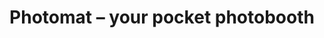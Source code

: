 ---
description: 自拍连拍，推荐给智商平平的妹子。
layout: post
results:
- primaryGenreName: Photo & Video
  version: '1.0'
  trackViewUrl: https://itunes.apple.com/cn/app/photomat-your-pocket-photobooth/id662929040?mt=8&uo=4
  artworkUrl100: http://a67.phobos.apple.com/us/r1000/043/Purple4/v4/6f/cc/33/6fcc3343-9e70-63e6-be5b-74d7958b3eaf/V4HttpAssetRepositoryClient-mzl.afibehff.png-3958228977675256394.png
  artworkUrl60: http://a534.phobos.apple.com/us/r1000/001/Purple4/v4/5a/0f/1a/5a0f1af9-ce6b-6ca1-8ec5-d974e3138461/photomat_icon_57_07.png
  sellerName: Tochnye resheniya ODO
  supportedDevices:
  - iPhone5
  - iPodTouchourthGen
  - iPadThirdGen
  - iPadMini
  - iPad23G
  - iPodTouchFifthGen
  - iPadThirdGen4G
  - iPadFourthGen
  - iPhone4
  - iPad2Wifi
  - iPhone4S
  - iPadMini4G
  - iPhone-3GS
  - iPadFourthGen4G
  genres:
  - 摄影与录像
  trackName: Photomat – your pocket photobooth
  description: "Save the precious moments with your own pocket photobooth!
    Photomat is not another photo editor. It's a fun activity for any occasion,
    whether you are with friends, your better half or alone. Try it and you
    will love the old-school photobooth feel. \nWith Photomat you make a series
    of 4 photos as easy as you would take one. It automatically creates a
    square collage — without the hassle of editing. You can customize the
    picture to suit your personality. Just add one of our filters and then
    select a frame. You'll want to share the result with your friends via
    social media or email. Or save it to your device — this will be a wonderful
    memory. \n\nFeatures: \n— 4 gorgeous filters \n— 4 neat frames \n— Rear
    and front camera \n— 4 photos with 1 tap \n— Collage is automatically
    compiled \n— Share via Instagram, Twitter, Facebook or email \n— Save
    to your device \n\nWhen to use it: \n— At parties and other events \n—
    With friends \n— Having fun with kids \n— Saving moments with your better
    half \n— Any other memorable occasion"
  price: 0
  trackId: 662929040
  releaseDate: '2013-07-08T01:41:53Z'
  screenshotUrls:
  - http://a4.mzstatic.com/us/r1000/043/Purple6/v4/45/2b/d9/452bd990-c807-b86d-b397-2addcd7d89ad/V4HttpAssetRepositoryClient-mzl.jasowvbc.png-3357687190976734492.1136x1136-75.jpg
  - http://a2.mzstatic.com/us/r1000/045/Purple6/v4/3b/6f/3e/3b6f3ef4-1298-02a0-c982-df444e5a6254/V4HttpAssetRepositoryClient-mzl.jfcdzhsg.png-9081796346865362441.1136x1136-75.jpg
  - http://a5.mzstatic.com/us/r1000/030/Purple6/v4/38/35/a2/3835a29c-da60-4df7-7094-ade54577bd18/V4HttpAssetRepositoryClient-mzl.rnirgsav.png-7638475963960615190.1136x1136-75.jpg
  - http://a4.mzstatic.com/us/r1000/014/Purple6/v4/b3/07/59/b3075981-c9db-1940-6c9d-7aecde180031/V4HttpAssetRepositoryClient-mzl.dglfmxsm.png-2196120306892123435.1136x1136-75.jpg
  - http://a2.mzstatic.com/us/r1000/017/Purple4/v4/61/6f/48/616f4805-87b0-0753-8458-ee5c79ac1f81/V4HttpAssetRepositoryClient-mzl.pfikdzir.png-583996217360569639.1136x1136-75.jpg
  artistViewUrl: https://itunes.apple.com/cn/artist/toxico/id585634856?uo=4
  primaryGenreId: 6008
  kind: software
  fileSizeBytes: '17165425'
  bundleId: com.ocsico.photomat.free
  sellerUrl: http://toxicoapps.com/photomat
  trackContentRating: 4+
  artistName: Toxico
  trackCensoredName: Photomat – your pocket photobooth
  isGameCenterEnabled: false
  contentAdvisoryRating: 4+
  languageCodesISO2A:
  - EN
  features:
  - iosUniversal
  wrapperType: software
  artworkUrl512: http://a67.phobos.apple.com/us/r1000/043/Purple4/v4/6f/cc/33/6fcc3343-9e70-63e6-be5b-74d7958b3eaf/V4HttpAssetRepositoryClient-mzl.afibehff.png-3958228977675256394.png
  formattedPrice: 免费
  artistId: 585634856
  genreIds:
  - '6008'
  currency: CNY
  ipadScreenshotUrls:
  - http://a2.mzstatic.com/us/r1000/024/Purple6/v4/42/99/b7/4299b7b7-2abc-62cf-6483-d7d475593bfe/V4HttpAssetRepositoryClient-mzl.yslrwkcf.png-3960786727002772857.480x480-75.jpg
  - http://a2.mzstatic.com/us/r1000/030/Purple4/v4/ef/9a/96/ef9a9680-3bbd-7197-4d9a-379cc63e93f5/V4HttpAssetRepositoryClient-mzl.renxbrod.png-1239885635226789307.480x480-75.jpg
  - http://a1.mzstatic.com/us/r1000/013/Purple6/v4/4e/b6/85/4eb68598-5764-2781-2188-f4325352c9c5/V4HttpAssetRepositoryClient-mzl.ikdhknrb.png-5738649957764222565.480x480-75.jpg
  - http://a1.mzstatic.com/us/r1000/042/Purple4/v4/a8/4a/79/a84a7991-a6d6-6e54-c705-02f18a654c26/V4HttpAssetRepositoryClient-mzl.xbrwrofn.png-4223652372060244219.480x480-75.jpg
  - http://a1.mzstatic.com/us/r1000/010/Purple6/v4/83/b1/31/83b131cb-f637-1e81-0405-60bfa4f1f26e/V4HttpAssetRepositoryClient-mzl.zfyhtjxl.png-8051509374984195885.480x480-75.jpg
category: 摄影与录像
tags: tag1
resultCount: 1
title: Photomat – your pocket photobooth

---
